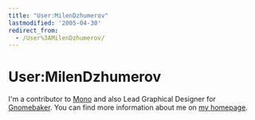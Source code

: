```yaml
---
title: "User:MilenDzhumerov"
lastmodified: '2005-04-30'
redirect_from:
  - /User%3AMilenDzhumerov/
---
```


User:MilenDzhumerov
===================

I'm a contributor to [Mono](http://www.go-mono.com/) and also Lead Graphical Designer for [Gnomebaker](http://gnomebaker.sf.net/). You can find more information about me on [my homepage](http://1nsp1r3d.co.uk).
